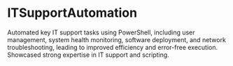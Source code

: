 # ITSupportAutomation
Automated key IT support tasks using PowerShell, including user management, system health monitoring, software deployment, and network troubleshooting, leading to improved efficiency and error-free execution. Showcased strong expertise in IT support and scripting.
